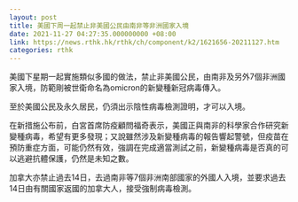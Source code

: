 ```yaml
---
layout: post
title: 美國下周一起禁止非美國公民由南非等非洲國家入境
date: 2021-11-27 04:27:35.000000000 +08:00
link: https://news.rthk.hk/rthk/ch/component/k2/1621656-20211127.htm
categories: rthk
---
```


美國下星期一起實施類似多國的做法，禁止非美國公民，由南非及另外7個非洲國家入境，防範剛被世衛命名為omicron的新變種新冠病毒傳入。

至於美國公民及永久居民，仍須出示陰性病毒檢測證明，才可以入境。

在新措施公布前，白宮首席防疫顧問福奇表示，美國正與南非的科學家合作研究新變種病毒，希望有更多發現；又說雖然涉及新變種病毒的報告響起警號，但疫苗在預防重症方面，可能仍然有效，強調在完成適當測試之前，新變種病毒是否真的可以逃避抗體保護，仍然是未知之數。

加拿大亦禁止過去14日，去過南非等7個非洲南部國家的外國人入境，並要求過去14日由有關國家返國的加拿大人，接受強制病毒檢測。
